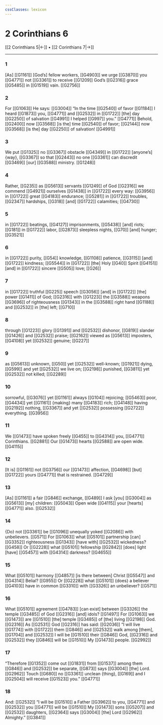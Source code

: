 ```yaml
---
cssClasses: lexicon
---
```


# 2 Corinthians 6

[[2 Corinthians 5|←]] • [[2 Corinthians 7|→]]

---

### 1
[As] [[G1161]] [God’s] fellow workers, [[G4903]] we urge [[G3870]] you [[G4771]] not [[G3361]] to receive [[G1209]] God’s [[G2316]] grace [[G5485]] in [[G1519]] vain. [[G2756]]

### 2
For [[G1063]] He says: [[G3004]] “In the time [[G2540]] of favor [[G1184]] I heard [[G1873]] you, [[G4771]] and [[G2532]] in [[G1722]] [the] day [[G2250]] of salvation [[G4991]] I helped [[G997]] you.” [[G4771]] Behold, [[G2400]] now [[G3568]] [is the] time [[G2540]] of favor; [[G2144]] now [[G3568]] [is the] day [[G2250]] of salvation! [[G4991]]

### 3
We put [[G1325]] no [[G3367]] obstacle [[G4349]] in [[G1722]] [anyone’s] {way}, [[G3367]] so that [[G2443]] no one [[G3361]] can discredit [[G3469]] [our] [[G3588]] ministry. [[G1248]]

### 4
Rather, [[G235]] as [[G5613]] servants [[G1249]] of God [[G2316]] we commend [[G4921]] ourselves [[G1438]] in [[G1722]] every way: [[G3956]] in [[G1722]] great [[G4183]] endurance; [[G5281]] in [[G1722]] troubles, [[G2347]] hardships, [[G318]] [and] [[G1722]] calamities; [[G4730]]

### 5
in [[G1722]] beatings, [[G4127]] imprisonments, [[G5438]] [and] riots; [[G181]] in [[G1722]] labor, [[G2873]] sleepless nights, [[G70]] [and] hunger; [[G3521]]

### 6
in [[G1722]] purity, [[G54]] knowledge, [[G1108]] patience, [[G3115]] [and] [[G1722]] kindness; [[G5544]] in [[G1722]] [the] Holy [[G40]] Spirit [[G4151]] [and] in [[G1722]] sincere [[G505]] love; [[G26]]

### 7
in [[G1722]] truthful [[G225]] speech [[G3056]] [and] in [[G1722]] [the] power [[G1411]] of God; [[G2316]] with [[G1223]] the [[G3588]] weapons [[G3696]] of righteousness [[G1343]] in the [[G3588]] right hand [[G1188]] and [[G2532]] in [the] left; [[G710]]

### 8
through [[G1223]] glory [[G1391]] and [[G2532]] dishonor, [[G819]] slander [[G1426]] and [[G2532]] praise; [[G2162]] viewed as [[G5613]] imposters, [[G4108]] yet [[G2532]] genuine; [[G227]]

### 9
as [[G5613]] unknown, [[G50]] yet [[G2532]] well-known; [[G1921]] dying, [[G599]] and yet [[G2532]] we live on; [[G2198]] punished, [[G3811]] yet [[G2532]] not killed; [[G2289]]

### 10
sorrowful, [[G3076]] yet [[G1161]] always [[G104]] rejoicing; [[G5463]] poor, [[G4434]] yet [[G1161]] {making} many [[G4183]] rich; [[G4148]] having [[G2192]] nothing, [[G3367]] and yet [[G2532]] possessing [[G2722]] everything. [[G3956]]

### 11
We [[G1473]] have spoken freely [[G455]] to [[G4314]] you, [[G4771]] Corinthians. [[G2881]] Our [[G1473]] hearts [[G2588]] are open wide. [[G4115]]

### 12
[It is] [[G1161]] not [[G3756]] our [[G1473]] affection, [[G4698]] [but] [[G1722]] yours [[G4771]] that is restrained. [[G4729]]

### 13
[As] [[G1161]] a fair [[G846]] exchange, [[G489]] I ask [you] [[G3004]] as [[G5613]] [my] children: [[G5043]] Open wide [[G4115]] your [hearts] [[G4771]] also. [[G2532]]

### 14
{Do} not [[G3361]] be [[G1096]] unequally yoked [[G2086]] with unbelievers. [[G571]] For [[G1063]] what [[G5101]] partnership [can] [[G3352]] righteousness [[G1343]] [have with] [[G2532]] wickedness? [[G458]] Or [[G2228]] what [[G5101]] fellowship [[G2842]] [does] light [have] [[G5457]] with [[G4314]] darkness? [[G4655]]

### 15
What [[G5101]] harmony [[G4857]] [is there between] Christ [[G5547]] and [[G4314]] Belial? [[G955]] Or [[G2228]] what [[G5101]] {does} a believer [[G4103]] have in common [[G3310]] with [[G3326]] an unbeliever? [[G571]]

### 16
What [[G5101]] agreement [[G4783]] [can exist] between [[G3326]] the temple [[G3485]] of God [[G2316]] [and] idols? [[G1497]] For [[G1063]] we [[G1473]] are [[G1510]] [the] temple [[G3485]] of [the] living [[G2198]] God. [[G2316]] As [[G2531]] God [[G2316]] has said: [[G2036]] “I will live [[G1774]] with [[G1722]] them [[G846]] and [[G2532]] walk among [them], [[G1704]] and [[G2532]] I will be [[G1510]] their [[G846]] God, [[G2316]] and [[G2532]] they [[G846]] will be [[G1510]] My [[G1473]] people. [[G2992]]

### 17
“Therefore [[G1352]] come out [[G1831]] from [[G1537]] among them [[G846]] and [[G2532]] be separate, [[G873]] says [[G3004]] [the] Lord. [[G2962]] Touch [[G680]] no [[G3361]] unclean {thing}, [[G169]] and I [[G2504]] will receive [[G1523]] you.” [[G4771]]

### 18
And: [[G2532]] “I will be [[G1510]] a Father [[G3962]] to you, [[G4771]] and [[G2532]] you [[G4771]] will be [[G1510]] My [[G1473]] sons [[G5207]] and [[G2532]] daughters, [[G2364]] says [[G3004]] [the] Lord [[G2962]] Almighty.” [[G3841]]

